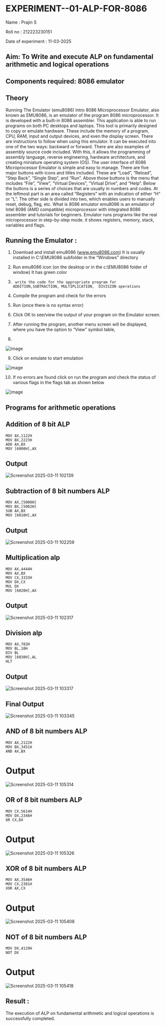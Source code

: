 # EXPERIMENT--01-ALP-FOR-8086
Name : Prajin S


Roll no : 212223230151


Date of experiment : 11-03-2025

## Aim: To Write and execute ALP on fundamental arithmetic and logical operations
## Components required: 8086  emulator 
## Theory 
Running The Emulator (emu8086) Intro 8086 Microprocessor Emulator, also known as EMU8086, is an emulator of the program 8086 microprocessor. It is developed with a built-in 8086 assembler. This application is able to run programs on both PC desktops and laptops. This tool is primarily designed to copy or emulate hardware. These include the memory of a program, CPU, RAM, input and output devices, and even the display screen. There are instructions to follow when using this emulator. It can be executed into one of the two ways: backward or forward. There are also examples of assembly source code included. With this, it allows the programming of assembly language, reverse engineering, hardware architecture, and creating miniature operating system (OS). The user interface of 8086 Microprocessor Emulator is simple and easy to manage. There are five major buttons with icons and titles included. These are “Load”, “Reload”, “Step Back”, “Single Step”, and “Run”. Above those buttons is the menu that includes “File”, “View”, “Virtual Devices”, “Virtual Drive”, and “Help”. Below the buttons is a series of choices that are usually in numbers and codes. At the leftmost part is an area called “Registers” with an indication of either “H” or “L”. The other side is divided into two, which enables users to manually reset, debug, flag, etc. What is 8086 emulator emu8086 is an emulator of Intel 8086 (AMD compatible) microprocessor with integrated 8086 assembler and tutorials for beginners. Emulator runs programs like the real microprocessor in step-by-step mode. it shows registers, memory, stack, variables and flags.


 ## Running the Emulator :
1.	Download and install emu8086 (www.emu8086.com) It is usually installed in C:\EMU8086 subfolder in the “Windows” directory
2.	  Run  emu8086 icon (on the desktop or in the c:\EMU8086 folder of window) It has green color 
 
 
3.		write the code for the appropriate program for ADDITION,SUBTRACTION, MULTIPLICATION,  DIVISION operations 

4.	 Compile the program and check for the errors 
5.	Run (once there is no syntax error) 

6.	Click OK to see/view the output of your program on the Emulator screen. 


7.	After running the program, another menu screen will be displayed, where you have the option to “View” symbol table,
8.	 


![image](https://user-images.githubusercontent.com/36288975/189273263-d65baae9-4b8f-4723-afb3-c0ffa4052b04.png)











9.	Click on emulate to start emulation 








![image](https://user-images.githubusercontent.com/36288975/189273273-9bb36ec1-e2e8-4892-8d35-37707332bfdc.png)








10.	If no errors are found click on run the program and check the status of various flags in the flags tab as shown below 






![image](https://user-images.githubusercontent.com/36288975/189273277-113a2a33-4a40-4ff8-95a5-ecd3a1f504fe.png)







## Programs for arithmetic  operations

## Addition  of 8 bit ALP 
```
MOV AX,1122H
MOV BX,2223H
ADD AX,BX
MOV [6000H],AX
```


## Output  
![Screenshot 2025-03-11 102139](https://github.com/user-attachments/assets/004d5dac-76fa-470e-bc3d-d710f0d50e1e)

 
## Subtraction   of 8 bit numbers  ALP 
 ```
MOV AX,[5000H]
MOV BX,[5002H]
SUB AX,BX
MOV [6010H],AX
```
## Output  
![Screenshot 2025-03-11 102259](https://github.com/user-attachments/assets/052d1829-f9d2-4d8e-a7b2-b22790a83da0)

## Multiplication alp 
```
MOV AX,4444H
MOV AX,BX
MOV CX,3333H
MOV DX,CX
MUL DX
MOV [6020H],AX
```
 ## Output  
![Screenshot 2025-03-11 102317](https://github.com/user-attachments/assets/38ec4e75-6afd-4800-a0d8-fb94b574e815)


## Division alp 
```
MOV AX,702H
MOV BL,10H
DIV BL
MOV [6030H],AL
HLT
```

## Output  
![Screenshot 2025-03-11 103317](https://github.com/user-attachments/assets/a1d19e07-194e-408b-9007-695b3b21278c)

## Final Output
![Screenshot 2025-03-11 103345](https://github.com/user-attachments/assets/5b22403a-1026-4eda-80f4-dc6adfcd407a)

## AND of 8 bit numbers ALP
```
MOV AX,2122H
MOV BX,3451H
AND AX,BX
```
# Output
![Screenshot 2025-03-11 105314](https://github.com/user-attachments/assets/37ed1c11-f23f-4387-b054-0a9f86acee1b)

## OR of 8 bit numbers ALP
```
MOV CX,5614H
MOV DX,2346H
OR CX,DX
```
# Output
![Screenshot 2025-03-11 105326](https://github.com/user-attachments/assets/4c8156e9-b37c-460b-b9c2-3772faa35aa0)

## XOR of 8 bit numbers ALP
```
MOV AX,3546H
MOV CX,2381H
XOR AX,CX
```
# Output
![Screenshot 2025-03-11 105408](https://github.com/user-attachments/assets/2692abe4-12b1-4a5f-989d-c5b1e6052d79)

## NOT of 8 bit numbers ALP
```
MOV DX,4129H
NOT DX 
```
# Output
![Screenshot 2025-03-11 105418](https://github.com/user-attachments/assets/a4db8725-cf80-4be0-b83a-4c657ce3fd72)

## Result :
 
The execution of ALP on fundamental arithmetic and logical operations is successfully completed.







